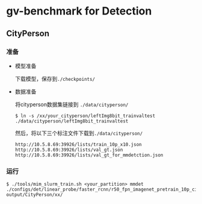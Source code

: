 # gv-benchmark for Detection

## CityPerson

### 准备

- 模型准备

  下载模型，保存到`./checkpoints/`

- 数据准备

  将cityperson数据集链接到 `./data/cityperson/`
  ```
  $ ln -s /xx/your_cityperson/leftImg8bit_trainvaltest ./data/cityperson/leftImg8bit_trainvaltest
  ```
  然后，将以下三个标注文件下载到`./data/cityperson/`
  ```
  http://10.5.8.69:39926/lists/train_10p_x10.json
  http://10.5.8.69:39926/lists/val_gt.json
  http://10.5.8.69:39926/lists/val_gt_for_mmdetction.json
  ```

### 运行

```
$ ./tools/mim_slurm_train.sh <your_partition> mmdet ./configs/det/linear_probe/faster_rcnn/r50_fpn_imagenet_pretrain_10p_cityperson.py output/CityPerson/xx/
```
